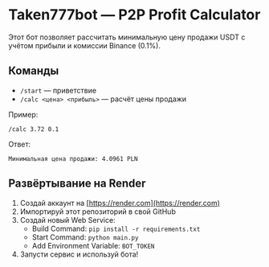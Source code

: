 
# Taken777bot — P2P Profit Calculator

Этот бот позволяет рассчитать минимальную цену продажи USDT с учётом прибыли и комиссии Binance (0.1%).

## Команды

- `/start` — приветствие
- `/calc <цена> <прибыль>` — расчёт цены продажи

Пример:
```
/calc 3.72 0.1
```

Ответ:
```
Минимальная цена продажи: 4.0961 PLN
```

## Развёртывание на Render

1. Создай аккаунт на [https://render.com](https://render.com)
2. Импортируй этот репозиторий в свой GitHub
3. Создай новый Web Service:
   - Build Command: `pip install -r requirements.txt`
   - Start Command: `python main.py`
   - Add Environment Variable: `BOT_TOKEN`
4. Запусти сервис и используй бота!
